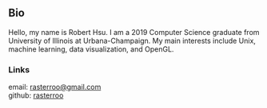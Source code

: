 ## Bio
Hello, my name is Robert Hsu. I am a 2019 Computer Science graduate from University of Illinois at Urbana-Champaign. My main interests include Unix, machine learning, data visualization, and OpenGL. 

### Links
email: rasterroo@gmail.com  
github: [rasterroo](https://github.com/rasterroo)
